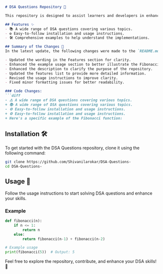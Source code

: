 ```markdown
# DSA Questions Repository 🚀

This repository is designed to assist learners and developers in enhancing their Data Structures and Algorithms (DSA) skills through a collection of questions and solutions.

## Features ✨
- 📚 A wide range of DSA questions covering various topics.
- ⚙️ Easy-to-follow installation and usage instructions.
- 🛠️ Comprehensive examples to help understand the implementations.

## Summary of the Changes 📝
In the latest update, the following changes were made to the `README.md` file:

- Updated the wording in the Features section for clarity.
- Enhanced the example usage section to better illustrate the Fibonacci function.
- Enhanced the description to clarify the purpose of the repository.
- Updated the features list to provide more detailed information.
- Revised the usage instructions to improve clarity.
- Fixed minor formatting issues for better readability.

### Code Changes:
```diff
- ⚠️ A wide range of DSA questions covering various topics.
+ 📚 A wide range of DSA questions covering various topics.
- ⚙️ Easy-to-follow installation and usage instructions.
+ ⚙️ Easy-to-follow installation and usage instructions.
+ Here's a specific example of the Fibonacci function:
```

## Installation 🛠️
To get started with the DSA Questions repository, clone it using the following command:

```bash
git clone https://github.com/Shivanilarokar/DSA-Questions-
cd DSA-Questions-
```

## Usage 📖
Follow the usage instructions to start solving DSA questions and enhance your skills.

### Example
```python
def fibonacci(n):
    if n <= 1:
        return n
    else:
        return fibonacci(n-1) + fibonacci(n-2)

# Example usage
print(fibonacci(5))  # Output: 5
```

Feel free to explore the repository, contribute, and enhance your DSA skills! 🚀
```